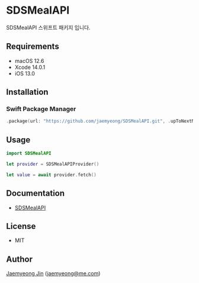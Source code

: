 # SDSMealAPI

SDSMealAPI 스위프트 패키지 입니다.

## Requirements

- macOS 12.6
- Xcode 14.0.1
- iOS 13.0

## Installation

### Swift Package Manager

```swift
.package(url: "https://github.com/jaemyeong/SDSMealAPI.git", .upToNextMajor(from: "0.1.1"))
```

## Usage

```swift
import SDSMealAPI

let provider = SDSMealAPIProvider()

let value = await provider.fetch()
```

## Documentation

- [SDSMealAPI](https://sds-meal-api.jaemyeong.com/docs/documentation/sdsmealapi/)

## License

- MIT

## Author

[Jaemyeong Jin](https://github.com/jaemyeong) ([jaemyeong@me.com](mailto:jaemyeong@me.com))
